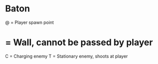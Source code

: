# Baton

@ = Player spawn point
# = Wall, cannot be passed by player
C = Charging enemy
T = Stationary enemy, shoots at player
